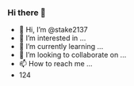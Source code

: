 ### Hi there 👋
- 👋 Hi, I’m @stake2137
- 👀 I’m interested in ...
- 🌱 I’m currently learning ...
- 💞️ I’m looking to collaborate on ...
- 📫 How to reach me ...
- 124
<!--
**Themanhdh/themanhdh** is a ✨ _special_ ✨ repository because its `README.md` (this file) appears on your GitHub profile.


